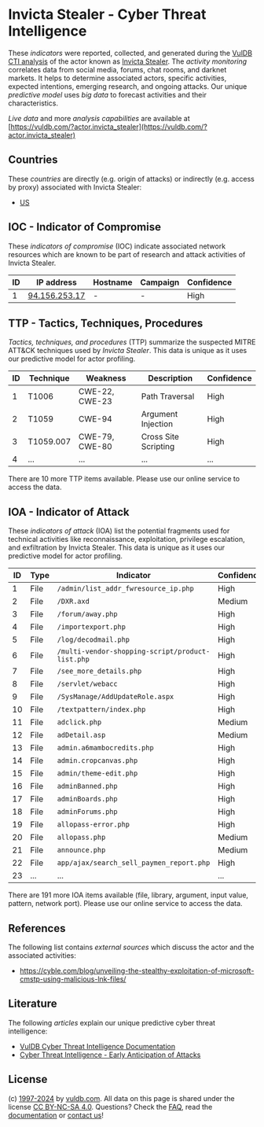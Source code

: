 # Invicta Stealer - Cyber Threat Intelligence

These _indicators_ were reported, collected, and generated during the [VulDB CTI analysis](https://vuldb.com/?kb.cti) of the actor known as [Invicta Stealer](https://vuldb.com/?actor.invicta_stealer). The _activity monitoring_ correlates data from social media, forums, chat rooms, and darknet markets. It helps to determine associated actors, specific activities, expected intentions, emerging research, and ongoing attacks. Our unique _predictive model_ uses _big data_ to forecast activities and their characteristics.

_Live data_ and more _analysis capabilities_ are available at [https://vuldb.com/?actor.invicta_stealer](https://vuldb.com/?actor.invicta_stealer)

## Countries

These _countries_ are directly (e.g. origin of attacks) or indirectly (e.g. access by proxy) associated with Invicta Stealer:

* [US](https://vuldb.com/?country.us)

## IOC - Indicator of Compromise

These _indicators of compromise_ (IOC) indicate associated network resources which are known to be part of research and attack activities of Invicta Stealer.

ID | IP address | Hostname | Campaign | Confidence
-- | ---------- | -------- | -------- | ----------
1 | [94.156.253.17](https://vuldb.com/?ip.94.156.253.17) | - | - | High

## TTP - Tactics, Techniques, Procedures

_Tactics, techniques, and procedures_ (TTP) summarize the suspected MITRE ATT&CK techniques used by _Invicta Stealer_. This data is unique as it uses our predictive model for actor profiling.

ID | Technique | Weakness | Description | Confidence
-- | --------- | -------- | ----------- | ----------
1 | T1006 | CWE-22, CWE-23 | Path Traversal | High
2 | T1059 | CWE-94 | Argument Injection | High
3 | T1059.007 | CWE-79, CWE-80 | Cross Site Scripting | High
4 | ... | ... | ... | ...

There are 10 more TTP items available. Please use our online service to access the data.

## IOA - Indicator of Attack

These _indicators of attack_ (IOA) list the potential fragments used for technical activities like reconnaissance, exploitation, privilege escalation, and exfiltration by Invicta Stealer. This data is unique as it uses our predictive model for actor profiling.

ID | Type | Indicator | Confidence
-- | ---- | --------- | ----------
1 | File | `/admin/list_addr_fwresource_ip.php` | High
2 | File | `/DXR.axd` | Medium
3 | File | `/forum/away.php` | High
4 | File | `/importexport.php` | High
5 | File | `/log/decodmail.php` | High
6 | File | `/multi-vendor-shopping-script/product-list.php` | High
7 | File | `/see_more_details.php` | High
8 | File | `/servlet/webacc` | High
9 | File | `/SysManage/AddUpdateRole.aspx` | High
10 | File | `/textpattern/index.php` | High
11 | File | `adclick.php` | Medium
12 | File | `adDetail.asp` | Medium
13 | File | `admin.a6mambocredits.php` | High
14 | File | `admin.cropcanvas.php` | High
15 | File | `admin/theme-edit.php` | High
16 | File | `adminBanned.php` | High
17 | File | `adminBoards.php` | High
18 | File | `adminForums.php` | High
19 | File | `allopass-error.php` | High
20 | File | `allopass.php` | Medium
21 | File | `announce.php` | Medium
22 | File | `app/ajax/search_sell_paymen_report.php` | High
23 | ... | ... | ...

There are 191 more IOA items available (file, library, argument, input value, pattern, network port). Please use our online service to access the data.

## References

The following list contains _external sources_ which discuss the actor and the associated activities:

* https://cyble.com/blog/unveiling-the-stealthy-exploitation-of-microsoft-cmstp-using-malicious-lnk-files/

## Literature

The following _articles_ explain our unique predictive cyber threat intelligence:

* [VulDB Cyber Threat Intelligence Documentation](https://vuldb.com/?kb.cti)
* [Cyber Threat Intelligence - Early Anticipation of Attacks](https://www.scip.ch/en/?labs.20201022)

## License

(c) [1997-2024](https://vuldb.com/?kb.changelog) by [vuldb.com](https://vuldb.com/?kb.about). All data on this page is shared under the license [CC BY-NC-SA 4.0](https://creativecommons.org/licenses/by-nc-sa/4.0/). Questions? Check the [FAQ](https://vuldb.com/?kb.faq), read the [documentation](https://vuldb.com/?kb) or [contact us](https://vuldb.com/?contact)!
